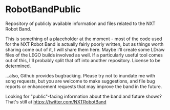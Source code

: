 RobotBandPublic
===============

Repository of publicly available information and files related to the NXT Robot Band.

This is something of a placeholder at the moment - most of the code used for the NXT Robot Band is actually fairly poorly written, but as things worth sharing come out of it, I will share them here. Maybe I'll create some LDraw files of the LEGO builds involved as well. If a particularly useful tool comes out of this, I'll probably split that off into another repository. License to be determined.

...also, Github provides bugtracking. Please try not to inundate me with song requests, but you are welcome to make suggestions, and file bug reports or enhancement requests that may improve the band in the future.

Looking for "public"-facing information about the band and future shows? That's still at https://twitter.com/NXTRobotBand
